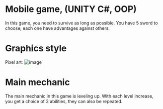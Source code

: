 # Mobile game, (UNITY C#, OOP)
In this game, you need to survive as long as possible.
You have 5 sword to choose, each one have advantages against others.

# Graphics style 
Pixel art:
![image](https://user-images.githubusercontent.com/80330854/166248779-9aac6f15-829a-40f3-bc71-0ac7d133d5ea.png)

    
# Main mechanic
The main mechanic in this game is leveling up. With each level increase, you get a choice of 3 abilities, they can also be repeated.
